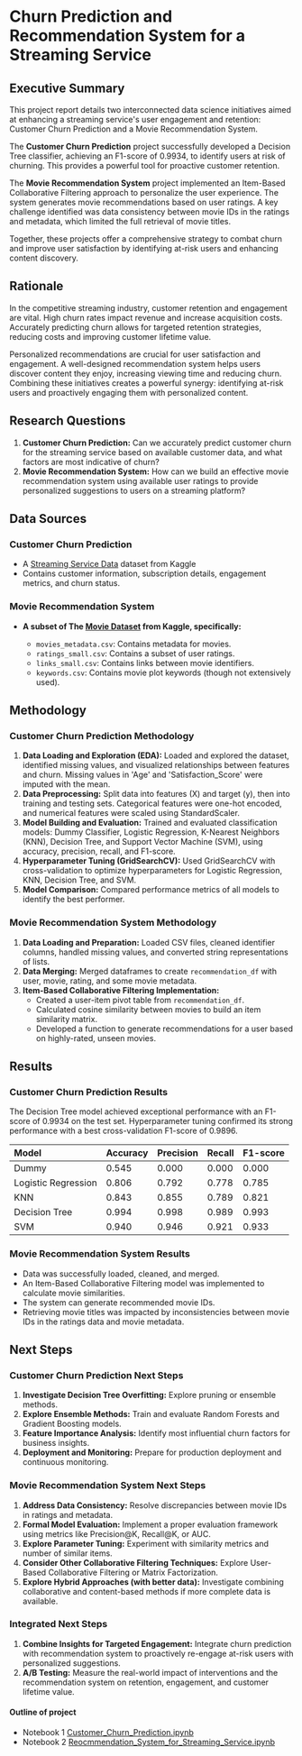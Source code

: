 
# Churn Prediction and Recommendation System for a Streaming Service

## Executive Summary

This project report details two interconnected data science initiatives aimed at enhancing a streaming service's user engagement and retention: Customer Churn Prediction and a Movie Recommendation System.

The **Customer Churn Prediction** project successfully developed a Decision Tree classifier, achieving an F1-score of 0.9934, to identify users at risk of churning. This provides a powerful tool for proactive customer retention.

The **Movie Recommendation System** project implemented an Item-Based Collaborative Filtering approach to personalize the user experience. The system generates movie recommendations based on user ratings. A key challenge identified was data consistency between movie IDs in the ratings and metadata, which limited the full retrieval of movie titles.

Together, these projects offer a comprehensive strategy to combat churn and improve user satisfaction by identifying at-risk users and enhancing content discovery.

## Rationale

In the competitive streaming industry, customer retention and engagement are vital. High churn rates impact revenue and increase acquisition costs. Accurately predicting churn allows for targeted retention strategies, reducing costs and improving customer lifetime value.

Personalized recommendations are crucial for user satisfaction and engagement. A well-designed recommendation system helps users discover content they enjoy, increasing viewing time and reducing churn. Combining these initiatives creates a powerful synergy: identifying at-risk users and proactively engaging them with personalized content.

## Research Questions

1.  **Customer Churn Prediction:** Can we accurately predict customer churn for the streaming service based on available customer data, and what factors are most indicative of churn?
2.  **Movie Recommendation System:** How can we build an effective movie recommendation system using available user ratings to provide personalized suggestions to users on a streaming platform?

## Data Sources

### Customer Churn Prediction

*   A [Streaming Service Data](https://www.kaggle.com/datasets/akashanandt/streaming-service-data?resource=download) dataset from Kaggle
*   Contains customer information, subscription details, engagement metrics, and churn status.

### Movie Recommendation System

*   **A subset of The [Movie Dataset](https://www.google.com/url?q=https%3A%2F%2Fwww.kaggle.com%2Fdatasets%2Frounakbanik%2Fthe-movies-dataset) from Kaggle, specifically:**
  
    *   `movies_metadata.csv`: Contains metadata for movies.
    *   `ratings_small.csv`: Contains a subset of user ratings.
    *   `links_small.csv`: Contains links between movie identifiers.
    *   `keywords.csv`: Contains movie plot keywords (though not extensively used).

## Methodology

### Customer Churn Prediction Methodology

1.  **Data Loading and Exploration (EDA):** Loaded and explored the dataset, identified missing values, and visualized relationships between features and churn. Missing values in 'Age' and 'Satisfaction_Score' were imputed with the mean.
2.  **Data Preprocessing:** Split data into features (X) and target (y), then into training and testing sets. Categorical features were one-hot encoded, and numerical features were scaled using StandardScaler.
3.  **Model Building and Evaluation:** Trained and evaluated classification models: Dummy Classifier, Logistic Regression, K-Nearest Neighbors (KNN), Decision Tree, and Support Vector Machine (SVM), using accuracy, precision, recall, and F1-score.
4.  **Hyperparameter Tuning (GridSearchCV):** Used GridSearchCV with cross-validation to optimize hyperparameters for Logistic Regression, KNN, Decision Tree, and SVM.
5.  **Model Comparison:** Compared performance metrics of all models to identify the best performer.

### Movie Recommendation System Methodology

1.  **Data Loading and Preparation:** Loaded CSV files, cleaned identifier columns, handled missing values, and converted string representations of lists.
2.  **Data Merging:** Merged dataframes to create `recommendation_df` with user, movie, rating, and some movie metadata.
3.  **Item-Based Collaborative Filtering Implementation:**
    *   Created a user-item pivot table from `recommendation_df`.
    *   Calculated cosine similarity between movies to build an item similarity matrix.
    *   Developed a function to generate recommendations for a user based on highly-rated, unseen movies.

## Results

### Customer Churn Prediction Results

The Decision Tree model achieved exceptional performance with an F1-score of 0.9934 on the test set. Hyperparameter tuning confirmed its strong performance with a best cross-validation F1-score of 0.9896.

| Model                 | Accuracy | Precision | Recall | F1-score |
| :-------------------- | :------- | :-------- | :----- | :------- |
| Dummy                 | 0.545    | 0.000     | 0.000  | 0.000    |
| Logistic Regression   | 0.806    | 0.792     | 0.778  | 0.785    |
| KNN                   | 0.843    | 0.855     | 0.789  | 0.821    |
| Decision Tree         | 0.994    | 0.998     | 0.989  | 0.993    |
| SVM                   | 0.940    | 0.946     | 0.921  | 0.933    |

### Movie Recommendation System Results

*   Data was successfully loaded, cleaned, and merged.
*   An Item-Based Collaborative Filtering model was implemented to calculate movie similarities.
*   The system can generate recommended movie IDs.
*   Retrieving movie titles was impacted by inconsistencies between movie IDs in the ratings data and movie metadata.

## Next Steps

### Customer Churn Prediction Next Steps

1.  **Investigate Decision Tree Overfitting:** Explore pruning or ensemble methods.
2.  **Explore Ensemble Methods:** Train and evaluate Random Forests and Gradient Boosting models.
3.  **Feature Importance Analysis:** Identify most influential churn factors for business insights.
4.  **Deployment and Monitoring:** Prepare for production deployment and continuous monitoring.

### Movie Recommendation System Next Steps

1.  **Address Data Consistency:** Resolve discrepancies between movie IDs in ratings and metadata.
2.  **Formal Model Evaluation:** Implement a proper evaluation framework using metrics like Precision@K, Recall@K, or AUC.
3.  **Explore Parameter Tuning:** Experiment with similarity metrics and number of similar items.
4.  **Consider Other Collaborative Filtering Techniques:** Explore User-Based Collaborative Filtering or Matrix Factorization.
5.  **Explore Hybrid Approaches (with better data):** Investigate combining collaborative and content-based methods if more complete data is available.

### Integrated Next Steps

1.  **Combine Insights for Targeted Engagement:** Integrate churn prediction with recommendation system to proactively re-engage at-risk users with personalized suggestions.
2.  **A/B Testing:** Measure the real-world impact of interventions and the recommendation system on retention, engagement, and customer lifetime value.

#### Outline of project

* Notebook 1 [Customer_Churn_Prediction.ipynb](https://github.com/milind-acads/capstone-project/blob/main/Customer_Churn_Prediction.ipynb)
* Notebook 2 [Reocmmendation_System_for_Streaming_Service.ipynb](https://github.com/milind-acads/capstone-project/blob/main/Reocmmendation_System_for_Streaming_Service.ipynb)
